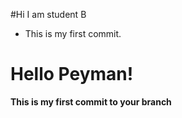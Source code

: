 #Hi I am student B
* This is my first commit.

# Hello Peyman!
**This is my first commit to your branch**